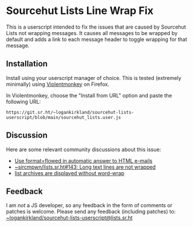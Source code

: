 Sourcehut Lists Line Wrap Fix
=============================

This is a userscript intended to fix the issues that are caused by
Sourcehut Lists not wrapping messages. It causes all messages to be
wrapped by default and adds a link to each message header to toggle
wrapping for that message.

## Installation

Install using your userscript manager of choice. This is tested
(extremely minimally) using
[Violentmonkey](https://violentmonkey.github.io/) on Firefox.

In Violentmonkey, choose the "Install from URL" option and paste the
following URL:

```
https://git.sr.ht/~logankirkland/sourcehut-lists-userscript/blob/main/sourcehut_lists.user.js
```

## Discussion

Here are some relevant community discussions about this issue:

- [Use format=flowed in automatic answer to HTML e-mails](https://lists.sr.ht/~sircmpwn/sr.ht-discuss/%3CD0NGGQ1P8H0U.3R5V2U4I5NRLW@mxsr.de%3E)
- [~sircmpwn/lists.sr.ht#143: Long text lines are not wrapped](https://todo.sr.ht/~sircmpwn/lists.sr.ht/143)
- [list archives are displayed without word-wrap](https://lists.sr.ht/~sircmpwn/sr.ht-discuss/%3C50649945-5CE9-42D4-A56A-C366235471E8%40traduction-libre.org%3E)

## Feedback

I am *not* a JS developer, so any feedback in the form of comments or 
patches is welcome. Please send any feedback (including patches) to:
[~logankirkland/sourcehut-lists-userscript@lists.sr.ht](mailto:~logankirkland/sourcehut-lists-userscript@lists.sr.ht)